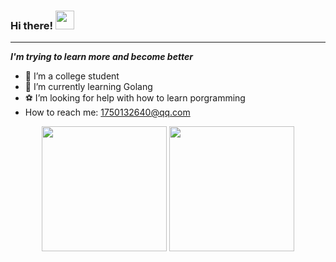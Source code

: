 ### Hi there! <img src="https://raw.githubusercontent.com/MartinHeinz/MartinHeinz/master/wave.gif" width="30px">
---
***I'm trying to learn more and become better***
- 🍻 I’m a college student
- 🤔 I’m currently learning Golang
- ⚽ I’m looking for help with how to learn porgramming
-  How to reach me: <1750132640@qq.com>

<p align="center">
<img height="200" src="https://github-readme-stats.vercel.app/api?username=shplume&count_private=true&show_icons=true"/>
<img height="200" src="https://github-readme-stats.vercel.app/api/top-langs/?username=shplume&count_private=true&show_icons=true"/>
</p>
